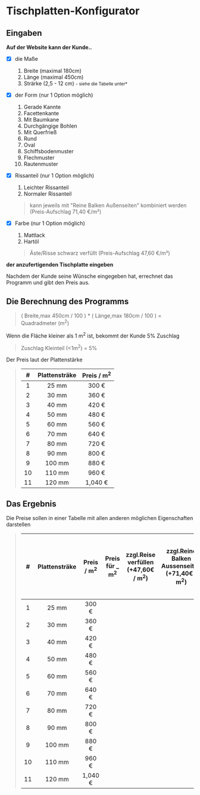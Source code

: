 # Tischplatten-Konfigurator


## Eingaben
**Auf der Website kann der Kunde..**

- [x] die Maße 
    1. Breite (maximal 180cm)
    2. Länge (maximal 450cm)
    3. Strärke (2,5 - 12 cm) <small>- siehe die Tabelle unter*</small>
- [x] der Form (nur 1 Option möglich)
    1. Gerade Kannte
    2. Facettenkante
    3. Mit Baumkane
    4. Durchgängige Bohlen
    5. Mit Querfrieß
    6. Rund
    7. Oval
    8. Schiffsbodenmuster
    9. Flechmuster
    10. Rautenmuster
- [x] Rissanteil (nur 1 Option möglich)
    1. Leichter Rissanteil
    2. Normaler Rissanteil
    >kann jeweils mit "Reine Balken Außenseiten" kombiniert werden (Preis-Aufschlag 71,40 €/m²)
- [x] Farbe (nur 1 Option möglich)
    1. Mattlack
    2. Hartöl
    >Äste/Risse schwarz verfüllt (Preis-Aufschlag 47,60 €/m²)


**der anzufertigenden Tischplatte eingeben**

Nachdem der Kunde seine Wünsche eingegeben hat, errechnet das Programm und gibt den Preis aus.

## Die Berechnung des Programms

> ( Breite,max 450cm / 100 ) * ( Länge,max 180cm / 100 ) = Quadradmeter (m<sup>2</sup>)

Wenn die Fläche kleiner als 1 m<sup>2</sup> ist, bekommt der Kunde 5% Zuschlag
> Zuschlag Kleinteil (<1m<sup>2</sup>) = 5%


Der Preis laut der Plattenstärke 

>| # | Plattensträke | Preis / m<sup>2</sup> |
>|:----:|:---------:|:---------:|
>| 1 | 25 mm | 300 € |
>| 2 | 30 mm | 360 € |
>| 3 | 40 mm | 420 € |
>| 4 | 50 mm | 480 € |
>| 5 | 60 mm | 560 € |
>| 6 | 70 mm | 640 € |
>| 7 | 80 mm | 720 € |
>| 8 | 90 mm | 800 € |
>| 9 | 100 mm | 880 € |
>| 10 | 110 mm | 960 € |
>| 11 | 120 mm | 1,040 € |

## Das Ergebnis

Die Preise sollen in einer Tabelle mit allen anderen möglichen Eigenschaften darstellen

>| # | Plattensträke | Preis / m<sup>2</sup> | Preis für _ m<sup>2</sup> | zzgl.Reise verfüllen (+47,60€ / m<sup>2</sup>) | zzgl.Reine Balken Aussenseiten (+71,40€ / m<sup>2</sup>) | zzgl.Reise verfüllen (+47,60€ / m<sup>2</sup>) und Reine Balken Aussenseiten (+71,40€ / m<sup>2</sup>) |
>|:----:|:----:|:----:|:----:|:----:|:----:|:----:|
>| 1 | 25 mm | 300 € | | | | |
>| 2 | 30 mm | 360 € | | | | |
>| 3 | 40 mm | 420 € | | | | |
>| 4 | 50 mm | 480 € | | | | |
>| 5 | 60 mm | 560 € | | | | |
>| 6 | 70 mm | 640 € | | | | |
>| 7 | 80 mm | 720 € | | | | |
>| 8 | 90 mm | 800 € | | | | |
>| 9 | 100 mm | 880 € | | | | |
>| 10 | 110 mm | 960 € | | | | |
>| 11 | 120 mm | 1,040 € | | | | |